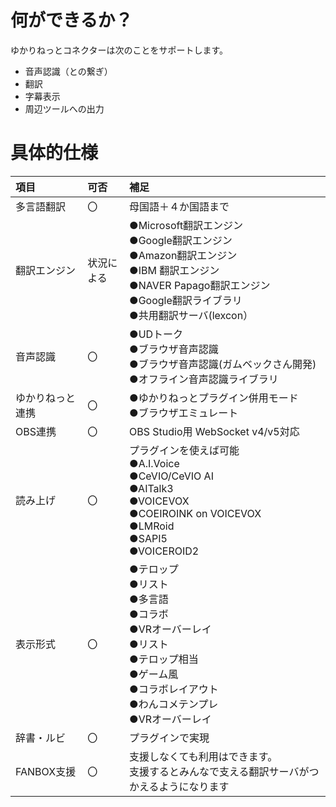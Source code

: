 # 何ができるか？
ゆかりねっとコネクターは次のことをサポートします。

* 音声認識（との繋ぎ）
* 翻訳
* 字幕表示
* 周辺ツールへの出力

# 具体的仕様

|項目|可否|補足|
|:--|:---|:---|
|多言語翻訳|〇|母国語＋４か国語まで|
|翻訳エンジン|状況による|●Microsoft翻訳エンジン<br>●Google翻訳エンジン<br>●Amazon翻訳エンジン<br>●IBM 翻訳エンジン<br>●NAVER Papago翻訳エンジン<br>●Google翻訳ライブラリ<br>●共用翻訳サーバ(lexcon）|
|音声認識|〇| ●UDトーク<br>●ブラウザ音声認識<br>●ブラウザ音声認識(ガムベックさん開発)<br>●オフライン音声認識ライブラリ|
|ゆかりねっと連携|〇|●ゆかりねっとプラグイン併用モード<br>●ブラウザエミュレート|
|OBS連携|〇| OBS Studio用 WebSocket v4/v5対応|
|読み上げ|〇|プラグインを使えば可能<br>●A.I.Voice<br>●CeVIO/CeVIO AI<br>●AITalk3<br>●VOICEVOX<br>●COEIROINK on VOICEVOX<br>●LMRoid<br>●SAPI5<br>●VOICEROID2  |
|表示形式|〇|●テロップ<br>●リスト<br>●多言語<br>●コラボ<br>●VRオーバーレイ<br>●リスト<br>●テロップ相当<br>●ゲーム風<br>●コラボレイアウト<br>●わんコメテンプレ<br>●VRオーバーレイ|
|辞書・ルビ|〇|プラグインで実現|
|FANBOX支援|〇|支援しなくても利用はできます。<br>支援するとみんなで支える翻訳サーバがつかえるようになります|
